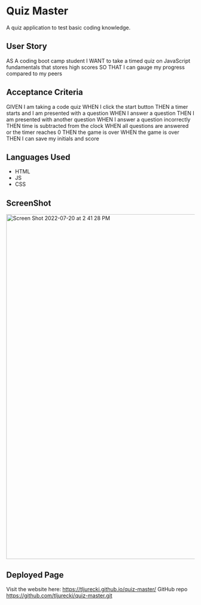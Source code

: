 # Quiz Master
A quiz application to test basic coding knowledge.

## User Story
AS A coding boot camp student
I WANT to take a timed quiz on JavaScript fundamentals that stores high scores
SO THAT I can gauge my progress compared to my peers

## Acceptance Criteria
GIVEN I am taking a code quiz
WHEN I click the start button
THEN a timer starts and I am presented with a question
WHEN I answer a question
THEN I am presented with another question
WHEN I answer a question incorrectly
THEN time is subtracted from the clock
WHEN all questions are answered or the timer reaches 0
THEN the game is over
WHEN the game is over
THEN I can save my initials and score

## Languages Used
* HTML
* JS
* CSS

## ScreenShot
<img width="923" alt="Screen Shot 2022-07-20 at 2 41 28 PM" src="https://user-images.githubusercontent.com/99137308/180059823-ab4c2196-0724-47c3-93da-0be9ef55ab30.png">

## Deployed Page
Visit the website here: https://tljurecki.github.io/quiz-master/ 
GitHub repo https://github.com/tljurecki/quiz-master.git
